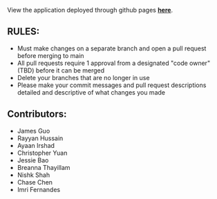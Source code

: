 
View the application deployed through github pages **[here](https://westview-usc-biomechanics-collaboration.github.io/Prepare2Play-Learning-Experience/)**.

## RULES:
- Must make changes on a separate branch and open a pull request before merging to main
- All pull requests require 1 approval from a designated "code owner" (TBD) before it can be merged 
- Delete your branches that are no longer in use
- Please make your commit messages and pull request descriptions detailed and descriptive of what changes you made

## Contributors:
- James Guo
- Rayyan Hussain
- Ayaan Irshad
- Christopher Yuan
- Jessie Bao
- Breanna Thayillam
- Nishk Shah
- Chase Chen
- Imri Fernandes
